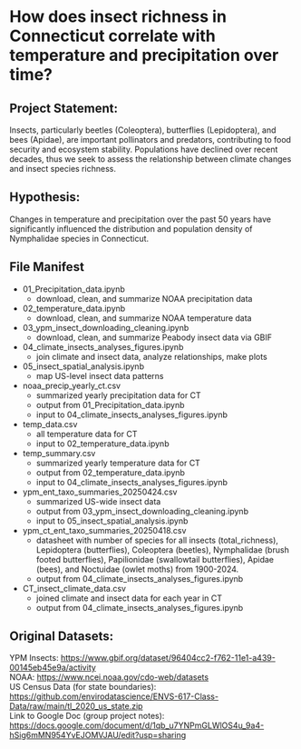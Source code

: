 # How does insect richness in Connecticut correlate with temperature and precipitation over time?

## Project Statement: 
Insects, particularly beetles (Coleoptera), butterflies (Lepidoptera), and bees (Apidae), are important pollinators and predators, contributing to food security
and ecosystem stability. Populations have declined over recent decades, thus we seek to assess the relationship between climate changes and insect species richness.

## Hypothesis:
Changes in temperature and precipitation over the past 50 years have significantly influenced the distribution and population density of Nymphalidae species in Connecticut.

## File Manifest
* 01_Precipitation_data.ipynb
  * download, clean, and summarize NOAA precipitation data
* 02_temperature_data.ipynb
  * download, clean, and summarize NOAA temperature data
* 03_ypm_insect_downloading_cleaning.ipynb
  * download, clean, and summarize Peabody insect data via GBIF
* 04_climate_insects_analyses_figures.ipynb
  * join climate and insect data, analyze relationships, make plots
* 05_insect_spatial_analysis.ipynb
  * map US-level insect data patterns
* noaa_precip_yearly_ct.csv
  * summarized yearly precipitation data for CT
  * output from 01_Precipitation_data.ipynb
  * input to 04_climate_insects_analyses_figures.ipynb
* temp_data.csv
  * all temperature data for CT
  * input to 02_temperature_data.ipynb
* temp_summary.csv
  * summarized yearly temperature data for CT
  * output from 02_temperature_data.ipynb
  * input to 04_climate_insects_analyses_figures.ipynb
* ypm_ent_taxo_summaries_20250424.csv
  * summarized US-wide insect data
  * output from 03_ypm_insect_downloading_cleaning.ipynb
  * input to 05_insect_spatial_analysis.ipynb
* ypm_ct_ent_taxo_summaries_20250418.csv
  * datasheet with number of species for all insects (total_richness), Lepidoptera (butterflies), Coleoptera (beetles), Nymphalidae (brush footed butterflies), Papilionidae (swallowtail butterflies), Apidae (bees), and Noctuidae (owlet moths) from 1900-2024.
  * output from 04_climate_insects_analyses_figures.ipynb
* CT_insect_climate_data.csv
  * joined climate and insect data for each year in CT
  * output from 04_climate_insects_analyses_figures.ipynb

## Original Datasets: 
YPM Insects: https://www.gbif.org/dataset/96404cc2-f762-11e1-a439-00145eb45e9a/activity \
NOAA: https://www.ncei.noaa.gov/cdo-web/datasets \
US Census Data (for state boundaries): https://github.com/envirodatascience/ENVS-617-Class-Data/raw/main/tl_2020_us_state.zip \
Link to Google Doc (group project notes): https://docs.google.com/document/d/1qb_u7YNPmGLWlOS4u_9a4-hSig6mMN954YvEJOMVJAU/edit?usp=sharing
